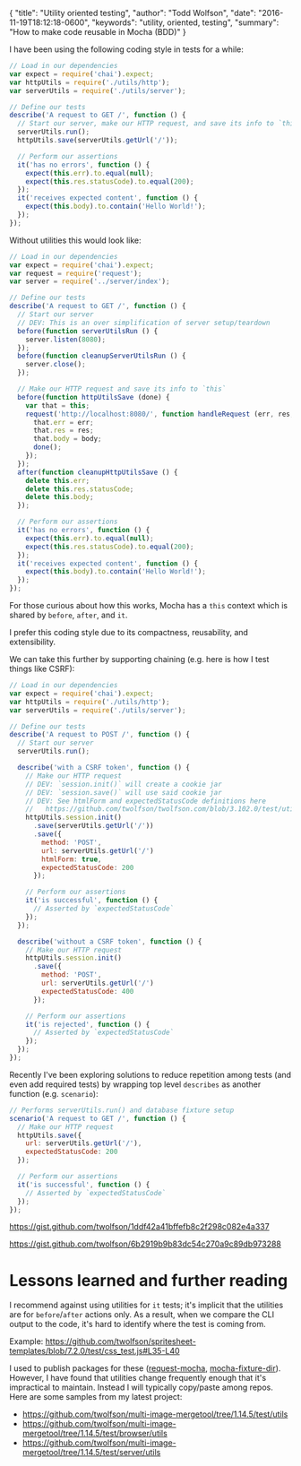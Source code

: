{
  "title": "Utility oriented testing",
  "author": "Todd Wolfson",
  "date": "2016-11-19T18:12:18-0600",
  "keywords": "utility, oriented, testing",
  "summary": "How to make code reusable in Mocha (BDD)"
}

I have been using the following coding style in tests for a while:

```js
// Load in our dependencies
var expect = require('chai').expect;
var httpUtils = require('./utils/http');
var serverUtils = require('./utils/server');

// Define our tests
describe('A request to GET /', function () {
  // Start our server, make our HTTP request, and save its info to `this`
  serverUtils.run();
  httpUtils.save(serverUtils.getUrl('/'));

  // Perform our assertions
  it('has no errors', function () {
    expect(this.err).to.equal(null);
    expect(this.res.statusCode).to.equal(200);
  });
  it('receives expected content', function () {
    expect(this.body).to.contain('Hello World!');
  });
});
```

Without utilities this would look like:

```js
// Load in our dependencies
var expect = require('chai').expect;
var request = require('request');
var server = require('../server/index');

// Define our tests
describe('A request to GET /', function () {
  // Start our server
  // DEV: This is an over simplification of server setup/teardown
  before(function serverUtilsRun () {
    server.listen(8080);
  });
  before(function cleanupServerUtilsRun () {
    server.close();
  });

  // Make our HTTP request and save its info to `this`
  before(function httpUtilsSave (done) {
    var that = this;
    request('http://localhost:8080/', function handleRequest (err, res, body) {
      that.err = err;
      that.res = res;
      that.body = body;
      done();
    });
  });
  after(function cleanupHttpUtilsSave () {
    delete this.err;
    delete this.res.statusCode;
    delete this.body;
  });

  // Perform our assertions
  it('has no errors', function () {
    expect(this.err).to.equal(null);
    expect(this.res.statusCode).to.equal(200);
  });
  it('receives expected content', function () {
    expect(this.body).to.contain('Hello World!');
  });
});
```

For those curious about how this works, Mocha has a `this` context which is shared by `before`, `after`, and `it`.

I prefer this coding style due to its compactness, reusability, and extensibility.

We can take this further by supporting chaining (e.g. here is how I test things like CSRF):

```js
// Load in our dependencies
var expect = require('chai').expect;
var httpUtils = require('./utils/http');
var serverUtils = require('./utils/server');

// Define our tests
describe('A request to POST /', function () {
  // Start our server
  serverUtils.run();

  describe('with a CSRF token', function () {
    // Make our HTTP request
    // DEV: `session.init()` will create a cookie jar
    // DEV: `session.save()` will use said cookie jar
    // DEV: See htmlForm and expectedStatusCode definitions here
    //   https://github.com/twolfson/twolfson.com/blob/3.102.0/test/utils/http.js#L15-L66
    httpUtils.session.init()
      .save(serverUtils.getUrl('/'))
      .save({
        method: 'POST',
        url: serverUtils.getUrl('/')
        htmlForm: true,
        expectedStatusCode: 200
      });

    // Perform our assertions
    it('is successful', function () {
      // Asserted by `expectedStatusCode`
    });
  });

  describe('without a CSRF token', function () {
    // Make our HTTP request
    httpUtils.session.init()
      .save({
        method: 'POST',
        url: serverUtils.getUrl('/')
        expectedStatusCode: 400
      });

    // Perform our assertions
    it('is rejected', function () {
      // Asserted by `expectedStatusCode`
    });
  });
});
```

Recently I've been exploring solutions to reduce repetition among tests (and even add required tests) by wrapping top level `describes` as another function (e.g. `scenario`):

```js
// Performs serverUtils.run() and database fixture setup
scenario('A request to GET /', function () {
  // Make our HTTP request
  httpUtils.save({
    url: serverUtils.getUrl('/'),
    expectedStatusCode: 200
  });

  // Perform our assertions
  it('is successful', function () {
    // Asserted by `expectedStatusCode`
  });
});
```

https://gist.github.com/twolfson/1ddf42a41bffefb8c2f298c082e4a337

https://gist.github.com/twolfson/6b2919b9b83dc54c270a9c89db973288

# Lessons learned and further reading
I recommend against using utilities for `it` tests; it's implicit that the utilities are for `before`/`after` actions only. As a result, when we compare the CLI output to the code, it's hard to identify where the test is coming from.

Example: https://github.com/twolfson/spritesheet-templates/blob/7.2.0/test/css_test.js#L35-L40

I used to publish packages for these ([request-mocha][], [mocha-fixture-dir][]). However, I have found that utilities change frequently enough that it's impractical to maintain. Instead I will typically copy/paste among repos. Here are some samples from my latest project:

- https://github.com/twolfson/multi-image-mergetool/tree/1.14.5/test/utils
- https://github.com/twolfson/multi-image-mergetool/tree/1.14.5/test/browser/utils
- https://github.com/twolfson/multi-image-mergetool/tree/1.14.5/test/server/utils

[request-mocha]: https://github.com/uber-archive/request-mocha
[mocha-fixture-dir]: https://github.com/twolfson/mocha-fixture-dir
